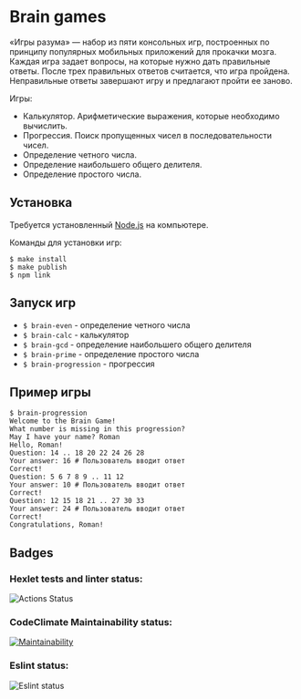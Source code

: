 # Brain games

«Игры разума» — набор из пяти консольных игр, построенных по принципу популярных мобильных приложений для прокачки мозга. Каждая игра задает вопросы, на которые нужно дать правильные ответы. После трех правильных ответов считается, что игра пройдена. Неправильные ответы завершают игру и предлагают пройти ее заново.

Игры:
- Калькулятор. Арифметические выражения, которые необходимо вычислить.
- Прогрессия. Поиск пропущенных чисел в последовательности чисел.
- Определение четного числа.
- Определение наибольшего общего делителя.
- Определение простого числа.

## Установка

Требуется установленный [Node.js](https://nodejs.org/) на компьютере.

Команды для установки игр:
```
$ make install
$ make publish
$ npm link
```

## Запуск игр

- `$ brain-even` - определение четного числа
- `$ brain-calc` - калькулятор
- `$ brain-gcd` - определение наибольшего общего делителя
- `$ brain-prime` - определение простого числа
- `$ brain-progression` - прогрессия

## Пример игры

```
$ brain-progression
Welcome to the Brain Game!
What number is missing in this progression?
May I have your name? Roman
Hello, Roman!
Question: 14 .. 18 20 22 24 26 28
Your answer: 16 # Пользователь вводит ответ
Correct!
Question: 5 6 7 8 9 .. 11 12
Your answer: 10 # Пользователь вводит ответ
Correct!
Question: 12 15 18 21 .. 27 30 33
Your answer: 24 # Пользователь вводит ответ
Correct!
Congratulations, Roman!
```

## Badges

### Hexlet tests and linter status:
![Actions Status](https://github.com/alexxanderlee/frontend-project-lvl1/workflows/hexlet-check/badge.svg)

### CodeClimate Maintainability status:
[![Maintainability](https://api.codeclimate.com/v1/badges/bfcf6209ed1a6e7a919b/maintainability)](https://codeclimate.com/github/alexxanderlee/frontend-project-lvl1/maintainability)

### Eslint status:
![Eslint status](https://github.com/alexxanderlee/frontend-project-lvl1/workflows/eslint/badge.svg)
